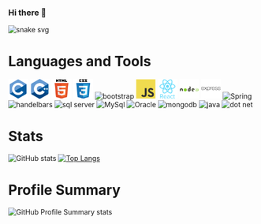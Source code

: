 ### Hi there 👋

<!--
**PhamDung2k2/phamdung2k2** is a ✨ _special_ ✨ repository because its `README.md` (this file) appears on your GitHub profile.

Here are some ideas to get you started:

- 🔭 I’m currently working on ...
- 🌱 I’m currently learning ...
- 👯 I’m looking to collaborate on ...
- 🤔 I’m looking for help with ...
- 💬 Ask me about ...
- 📫 How to reach me: ...
- 😄 Pronouns: ...
- ⚡ Fun fact: ...
-->
![snake svg](https://github.com/PhamDung2k2/PhamDung2k2/blob/output/github-contribution-grid-snake.svg)
# Languages and Tools
<img src="https://raw.githubusercontent.com/devicons/devicon/master/icons/c/c-original.svg" alt="c" width="40" height="40"/> <img src="https://raw.githubusercontent.com/devicons/devicon/master/icons/cplusplus/cplusplus-original.svg" alt="cplusplus" width="40" height="40"/> <img src="https://raw.githubusercontent.com/devicons/devicon/master/icons/html5/html5-original-wordmark.svg" alt="html5" width="40" height="40"/> <img src="https://raw.githubusercontent.com/devicons/devicon/master/icons/css3/css3-original-wordmark.svg" alt="css3" width="40" height="40"/> <img src="https://upload.wikimedia.org/wikipedia/commons/b/b2/Bootstrap_logo.svg" alt="bootstrap" width="45" height="40"/> <img src="https://raw.githubusercontent.com/devicons/devicon/master/icons/javascript/javascript-original.svg" alt="javascript" width="40" height="40"/> <img src="https://raw.githubusercontent.com/devicons/devicon/master/icons/react/react-original-wordmark.svg" alt="react" width="40" height="40"/> <img src="https://raw.githubusercontent.com/devicons/devicon/master/icons/nodejs/nodejs-original-wordmark.svg" alt="nodejs" width="40" height="40"/> <img src="https://raw.githubusercontent.com/devicons/devicon/master/icons/express/express-original-wordmark.svg" alt="express" width="40" height="40"/> <img src="https://www.vectorlogo.zone/logos/springio/springio-ar21.svg" alt="Spring" width="60" height="40"/> <img src="https://www.vectorlogo.zone/logos/handlebarsjs/handlebarsjs-icon.svg" alt="handelbars" width="50" height="40"/> <img src="https://www.svgrepo.com/show/303229/microsoft-sql-server-logo.svg" alt="sql server" width="40" height="40"/> <img src="https://www.vectorlogo.zone/logos/mysql/mysql-official.svg" alt="MySql" width="60" height="40"/> <img src="https://www.vectorlogo.zone/logos/oracle/oracle-ar21.svg" alt="Oracle" width="60" height="40"/> <img src="https://www.svgrepo.com/show/303232/mongodb-logo.svg" alt="mongodb" width="40" height="40"/>
<img src="https://www.vectorlogo.zone/logos/java/java-icon.svg" alt="java" width="60" height="40"/>
<img src="https://www.vectorlogo.zone/logos/dotnet/dotnet-vertical.svg" alt="dot net" width="50" height="40"/>

# Stats
![GitHub stats](https://github-readme-stats.vercel.app/api?username=PhamDung2k2&theme=tokyonight&show_icons=true)
[![Top Langs](https://github-readme-stats.vercel.app/api/top-langs/?username=PhamDung2k2&layout=compact&theme=tokyonight)](https://github.com/PhamDung2k2/github-readme-stats)
# Profile Summary
![GitHub Profile Summary stats](https://github-profile-summary-cards.vercel.app/api/cards/profile-details?username=PhamDung2k2&theme=tokyonight&show_icons=true)
